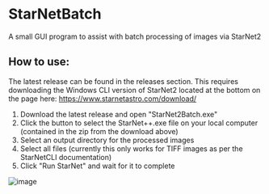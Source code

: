 # StarNetBatch
A small GUI program to assist with batch processing of images via StarNet2

## How to use:
The latest release can be found in the releases section. 
This requires downloading the Windows CLI version of StarNet2 located at the bottom on the page here: https://www.starnetastro.com/download/

1. Download the latest release and open "StarNet2Batch.exe"
2. Click the button to select the StarNet++.exe file on your local computer (contained in the zip from the download above)
3. Select an output directory for the processed images
4. Select all files (currently this only works for TIFF images as per the StarNetCLI documentation)
5. Click "Run StarNet" and wait for it to complete

![image](https://github.com/user-attachments/assets/cf7dcd84-8eb9-4d6f-ad8a-b7d4a2eebe41)
